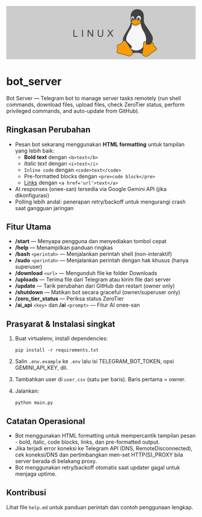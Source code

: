 ![Linux header](https://raw.githubusercontent.com/widy4aa/bot_server/refs/heads/main/any/linux_header.png)

# bot_server

Bot Server — Telegram bot to manage server tasks remotely (run shell commands, download files, upload files, check ZeroTier status, perform privileged commands, and auto-update from GitHub).

## Ringkasan Perubahan

- Pesan bot sekarang menggunakan **HTML formatting** untuk tampilan yang lebih baik:
  - **Bold text** dengan `<b>text</b>`
  - *Italic text* dengan `<i>text</i>`
  - `Inline code` dengan `<code>text</code>`
  - Pre-formatted blocks dengan `<pre>code block</pre>`
  - [Links](https://github.com/widy4aa/bot_server) dengan `<a href='url'>text</a>`
- AI responses (onee-san) tersedia via Google Gemini API (jika dikonfigurasi)
- Polling lebih andal: penerapan retry/backoff untuk mengurangi crash saat gangguan jaringan

## Fitur Utama

- **/start** — Menyapa pengguna dan menyediakan tombol cepat
- **/help** — Menampilkan panduan ringkas
- **/bash** `<perintah>` — Menjalankan perintah shell (non-interaktif)
- **/sudo** `<perintah>` — Menjalankan perintah dengan hak khusus (hanya superuser)
- **/download** `<url>` — Mengunduh file ke folder Downloads
- **/uploads** — Terima file dari Telegram atau kirim file dari server
- **/update** — Tarik perubahan dari GitHub dan restart (owner only)
- **/shutdown** — Matikan bot secara graceful (owner/superuser only)
- **/zero_tier_status** — Periksa status ZeroTier
- **/ai_api** `<key>` dan **/ai** `<prompt>` — Fitur AI onee-san

## Prasyarat & Instalasi singkat

1. Buat virtualenv, install dependencies:
   ```
   pip install -r requirements.txt
   ```

2. Salin `.env.example` ke `.env` lalu isi TELEGRAM_BOT_TOKEN, opsi GEMINI_API_KEY, dll.

3. Tambahkan user di `user.csv` (satu per baris). Baris pertama = owner.

4. Jalankan:
   ```
   python main.py
   ```

## Catatan Operasional

- Bot menggunakan HTML formatting untuk mempercantik tampilan pesan - bold, italic, code blocks, links, dan pre-formatted output.
- Jika terjadi error koneksi ke Telegram API (DNS, RemoteDisconnected), cek koneksi/DNS dan pertimbangkan men-set HTTP(S)_PROXY bila server berada di belakang proxy.
- Bot menggunakan retry/backoff otomatis saat updater gagal untuk menjaga uptime.

## Kontribusi

Lihat file `help.md` untuk panduan perintah dan contoh penggunaan lengkap.

